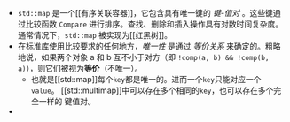 - `std::map` 是一个[[有序关联容器]]，它包含具有唯一键的 *键-值对* 。这些键通过比较函数 `Compare` 进行排序。查找、删除和插入操作具有对数时间复杂度。通常情况下，`std::map` 被实现为[[红黑树]]。
- 在标准库使用比较要求的任何地方，*唯一性* 是通过 *等价关系* 来确定的。粗略地说，如果两个对象 a 和 b 互不小于对方（即 `!comp(a, b) && !comp(b, a)`），则它们被视为**等价**（不唯一）。
	- 也就是[[std::map]]每个`key`都是唯一的。进而一个`key`只能对应一个`value`。
	  [[std::multimap]]中可以存在多个相同的`key`，也可以存在多个完全一样的 键值对。
-